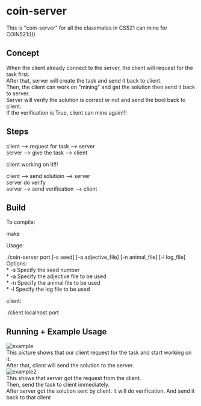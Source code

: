 # coin-server

This is "coin-server" for all the classmates in CS521 can mine for COIN521:)))        
      
## Concept      
    
When the client already connect to the server, the client will request for the task first.   
After that, server will create the task and send it back to client.       
Then, the client can work on "mining" and get the solution then send it back to server.     
Server will verify the solution is correct or not and send the bool back to client.      
If the verification is True, client can mine again!!!        

## Steps
  

client --> request for task --> server    
server --> give the task --> client        

client working on it!!!        
 
  
client --> send solutioin --> server    
server do verify      
server --> send verification --> client     



## Build

To compile:   

make    

Usage:   
   
./coin-server port [-s seed] [-a adjective_file] [-n animal_file] [-l log_file]     
Options:     
    * -s    Specify the seed number       
    * -a    Specify the adjective file to be used       
    * -n    Specify the animal file to be used       
    * -l    Specify the log file to be used      
    
client:

./client localhost port

## Running + Example Usage


![example](https://github.com/weicheng112/coin-server/assets/108167692/dbaf71ab-e129-44ae-99f0-5d02ed344a58)  
This picture shows that our client request for the task and start working on it.    
After that, client will send the solution to the server.   
![example2](https://github.com/weicheng112/coin-server/assets/108167692/dd146ae1-8fe8-4abb-90c4-7c625812da21)    
This shows that server got the request from the client.   
Then, send the task to client immediately.    
After server got the solution sent by client. It will do verification. And send it back to that client    




